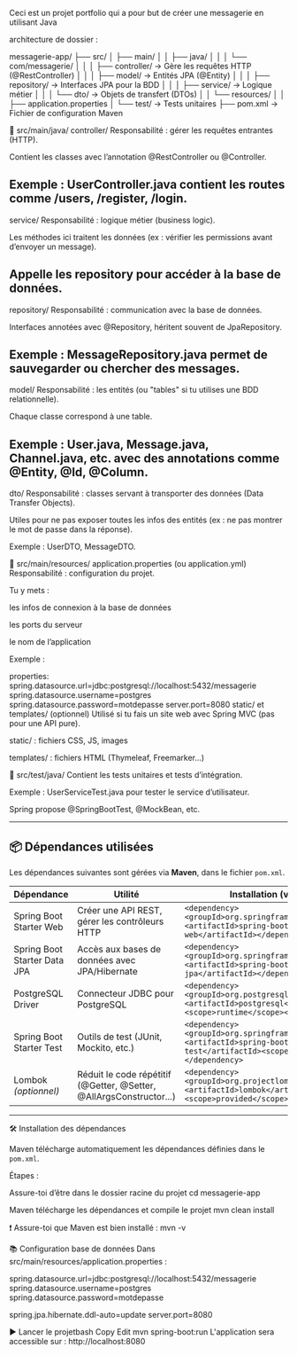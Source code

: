 Ceci est un projet portfolio qui a pour but de créer une messagerie en utilisant Java

architecture de dossier :

messagerie-app/
├── src/
│   ├── main/
│   │   ├── java/
│   │   │   └── com/messagerie/
│   │   │       ├── controller/    → Gère les requêtes HTTP (@RestController)
│   │   │       ├── model/         → Entités JPA (@Entity)
│   │   │       ├── repository/    → Interfaces JPA pour la BDD
│   │   │       ├── service/       → Logique métier
│   │   │       └── dto/           → Objets de transfert (DTOs)
│   │   └── resources/
│   │       ├── application.properties
│   └── test/                      → Tests unitaires
├── pom.xml                        → Fichier de configuration Maven



📂 src/main/java/
controller/
Responsabilité : gérer les requêtes entrantes (HTTP).

Contient les classes avec l’annotation @RestController ou @Controller.

Exemple : UserController.java contient les routes comme /users, /register, /login.
-------
service/
Responsabilité : logique métier (business logic).

Les méthodes ici traitent les données (ex : vérifier les permissions avant d’envoyer un message).

Appelle les repository pour accéder à la base de données.
-------
repository/
Responsabilité : communication avec la base de données.

Interfaces annotées avec @Repository, héritent souvent de JpaRepository.

Exemple : MessageRepository.java permet de sauvegarder ou chercher des messages.
-------
model/
Responsabilité : les entités (ou "tables" si tu utilises une BDD relationnelle).

Chaque classe correspond à une table.

Exemple : User.java, Message.java, Channel.java, etc. avec des annotations comme @Entity, @Id, @Column.
-------
dto/
Responsabilité : classes servant à transporter des données (Data Transfer Objects).

Utiles pour ne pas exposer toutes les infos des entités (ex : ne pas montrer le mot de passe dans la réponse).

Exemple : UserDTO, MessageDTO.

📂 src/main/resources/
application.properties (ou application.yml)
Responsabilité : configuration du projet.

Tu y mets :

les infos de connexion à la base de données

les ports du serveur

le nom de l’application

Exemple :

properties:
spring.datasource.url=jdbc:postgresql://localhost:5432/messagerie
spring.datasource.username=postgres
spring.datasource.password=motdepasse
server.port=8080
static/ et templates/ (optionnel)
Utilisé si tu fais un site web avec Spring MVC (pas pour une API pure).

static/ : fichiers CSS, JS, images

templates/ : fichiers HTML (Thymeleaf, Freemarker…)

📂 src/test/java/
Contient les tests unitaires et tests d’intégration.

Exemple : UserServiceTest.java pour tester le service d’utilisateur.

Spring propose @SpringBootTest, @MockBean, etc.


---

## 📦 Dépendances utilisées

Les dépendances suivantes sont gérées via **Maven**, dans le fichier `pom.xml`.

| Dépendance                      | Utilité                                                                 | Installation (via `pom.xml`)                                                                 |
|-------------------------------|------------------------------------------------------------------------|---------------------------------------------------------------------------------------------|
| Spring Boot Starter Web        | Créer une API REST, gérer les contrôleurs HTTP                        | `<dependency><groupId>org.springframework.boot</groupId><artifactId>spring-boot-starter-web</artifactId></dependency>` |
| Spring Boot Starter Data JPA   | Accès aux bases de données avec JPA/Hibernate                         | `<dependency><groupId>org.springframework.boot</groupId><artifactId>spring-boot-starter-data-jpa</artifactId></dependency>` |
| PostgreSQL Driver              | Connecteur JDBC pour PostgreSQL                                       | `<dependency><groupId>org.postgresql</groupId><artifactId>postgresql</artifactId><scope>runtime</scope></dependency>` |
| Spring Boot Starter Test       | Outils de test (JUnit, Mockito, etc.)                                 | `<dependency><groupId>org.springframework.boot</groupId><artifactId>spring-boot-starter-test</artifactId><scope>test</scope></dependency>` |
| Lombok *(optionnel)*           | Réduit le code répétitif (@Getter, @Setter, @AllArgsConstructor...)    | `<dependency><groupId>org.projectlombok</groupId><artifactId>lombok</artifactId><scope>provided</scope></dependency>` |

---

🛠️ Installation des dépendances

Maven télécharge automatiquement les dépendances définies dans le `pom.xml`.

Étapes :

Assure-toi d’être dans le dossier racine du projet
cd messagerie-app

Maven télécharge les dépendances et compile le projet
mvn clean install

❗ Assure-toi que Maven est bien installé :
mvn -v

📚 Configuration base de données
Dans src/main/resources/application.properties :

spring.datasource.url=jdbc:postgresql://localhost:5432/messagerie
spring.datasource.username=postgres
spring.datasource.password=motdepasse

spring.jpa.hibernate.ddl-auto=update
server.port=8080

▶️ Lancer le projetbash
Copy
Edit
mvn spring-boot:run
L'application sera accessible sur : http://localhost:8080

